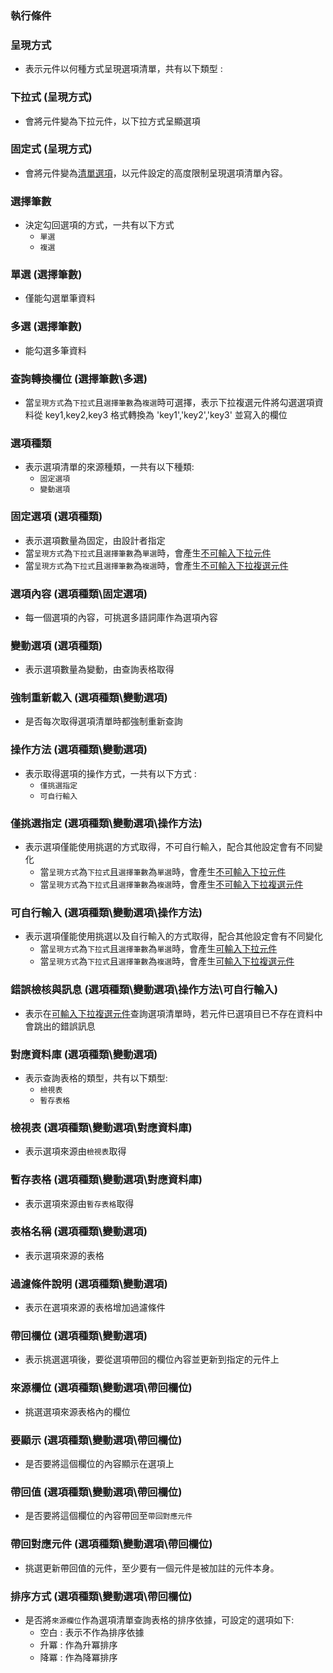 ### <div id="logical">執行條件</div>

### <div id="showtype">呈現方式</div>
* 表示元件以何種方式呈現選項清單，共有以下類型 :

### <div id="select">下拉式 <path>(呈現方式)</div>
* 會將元件變為下拉元件，以下拉方式呈顯選項

### <div id="list">固定式 <path>(呈現方式)</div>
* 會將元件變為[清單選項](../../../SYSTEM/FORM/ctrl_listbox/README.md)，以元件設定的高度限制呈現選項清單內容。

### <div id="selectdata">選擇筆數</div>
* 決定勾回選項的方式，一共有以下方式
    * `單選`
    * `複選`

### <div id="single">單選 <path>(選擇筆數)</div>
* 僅能勾選單筆資料

### <div id="multiple">多選 <path>(選擇筆數)</div>
* 能勾選多筆資料

### <div id="sqlfield">查詢轉換欄位 <path>(選擇筆數\多選)</div>
* 當`呈現方式`為`下拉式`且`選擇筆數`為`複選`時可選擇，表示下拉複選元件將勾選選項資料從 key1,key2,key3 格式轉換為 'key1','key2','key3' 並寫入的欄位

### <div id="itemtype">選項種類</div>
* 表示選項清單的來源種類，一共有以下種類:
    * `固定選項`
    * `變動選項`

### <div id="fixitem">固定選項 <path>(選項種類)</div>
* 表示選項數量為固定，由設計者指定
* 當`呈現方式`為`下拉式`且`選擇筆數`為`單選`時，會產生[不可輸入下拉元件](../../../SYSTEM/FORM/ctrl_dropListCombo/README.md)
* 當`呈現方式`為`下拉式`且`選擇筆數`為`複選`時，會產生[不可輸入下拉複選元件](../../../SYSTEM/FORM/ctrl_dropListMultiCombo/README.md)

### <div id="fixitemcontent">選項內容 <path>(選項種類\固定選項)</div>
* 每一個選項的內容，可挑選多語詞庫作為選項內容

### <div id="dynamicitem">變動選項 <path>(選項種類)</div>
* 表示選項數量為變動，由查詢表格取得

### <div id="alwaysload">強制重新載入 <path>(選項種類\變動選項)</div>
* 是否每次取得選項清單時都強制重新查詢

### <div id="inputtype">操作方法 <path>(選項種類\變動選項)</div>
* 表示取得選項的操作方式，一共有以下方式 :
    * `僅挑選指定`
    * `可自行輸入`

### <div id="onlyselect">僅挑選指定 <path>(選項種類\變動選項\操作方法)</div>
* 表示選項僅能使用挑選的方式取得，不可自行輸入，配合其他設定會有不同變化
    * 當`呈現方式`為`下拉式`且`選擇筆數`為`單選`時，會產生[不可輸入下拉元件](../../../SYSTEM/FORM/ctrl_dropListCombo/README.md)
    * 當`呈現方式`為`下拉式`且`選擇筆數`為`複選`時，會產生[不可輸入下拉複選元件](../../../SYSTEM/FORM/ctrl_dropListMultiCombo/README.md)

### <div id="input">可自行輸入 <path>(選項種類\變動選項\操作方法)</div>
* 表示選項僅能使用挑選以及自行輸入的方式取得，配合其他設定會有不同變化
    * 當`呈現方式`為`下拉式`且`選擇筆數`為`單選`時，會產生[可輸入下拉元件](../../../SYSTEM/FORM/ctrl_dropDownCombo/README.md)
    * 當`呈現方式`為`下拉式`且`選擇筆數`為`複選`時，會產生[可輸入下拉複選元件](../../../SYSTEM/FORM/ctrl_dropDownMultiCombo/README.md)

### <div id="valid">錯誤檢核與訊息 <path>(選項種類\變動選項\操作方法\可自行輸入)</div>
* 表示在[可輸入下拉複選元件](../../../SYSTEM/FORM/ctrl_dropDownMultiCombo/README.md)查詢選項清單時，若元件已選項目已不存在資料中會跳出的錯誤訊息

### <div id="database">對應資料庫 <path>(選項種類\變動選項)</div>
* 表示查詢表格的類型，共有以下類型:
    * `檢視表`
    * `暫存表格`

### <div id="view">檢視表 <path>(選項種類\變動選項\對應資料庫)</div>
* 表示選項來源由`檢視表`取得

### <div id="tempview">暫存表格 <path>(選項種類\變動選項\對應資料庫)</div>
* 表示選項來源由`暫存表格`取得

### <div id="viewname">表格名稱 <path>(選項種類\變動選項)</div>
* 表示選項來源的表格

### <div id="filter">過濾條件說明 <path>(選項種類\變動選項)</div>
* 表示在選項來源的表格增加過濾條件

### <div id="extra">帶回欄位 <path>(選項種類\變動選項)</div>
* 表示挑選選項後，要從選項帶回的欄位內容並更新到指定的元件上

### <div id="source">來源欄位 <path>(選項種類\變動選項\帶回欄位)</div>
* 挑選選項來源表格內的欄位

### <div id="display">要顯示 <path>(選項種類\變動選項\帶回欄位)</div>
* 是否要將這個欄位的內容顯示在選項上

### <div id="value">帶回值 <path>(選項種類\變動選項\帶回欄位)</div>
* 是否要將這個欄位的內容帶回至`帶回對應元件`

### <div id="object">帶回對應元件 <path>(選項種類\變動選項\帶回欄位)</div>
* 挑選更新帶回值的元件，至少要有一個元件是被加註的元件本身。

### <div id="sort">排序方式 <path>(選項種類\變動選項\帶回欄位)</div>
* 是否將`來源欄位`作為選項清單查詢表格的排序依據，可設定的選項如下:
    * 空白 : 表示不作為排序依據
    * 升冪 : 作為升冪排序
    * 降冪 : 作為降冪排序


